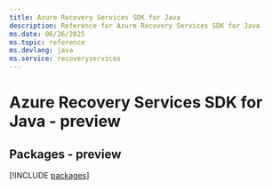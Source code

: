 ```yaml
---
title: Azure Recovery Services SDK for Java
description: Reference for Azure Recovery Services SDK for Java
ms.date: 06/26/2025
ms.topic: reference
ms.devlang: java
ms.service: recoveryservices
---
```

# Azure Recovery Services SDK for Java - preview
## Packages - preview
[!INCLUDE [packages](recovery-services-index.md)]